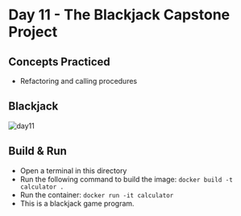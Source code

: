 # Day 11 - The Blackjack Capstone Project
## Concepts Practiced
- Refactoring and calling procedures
## Blackjack
![day11](https://github.com/jolynutella/100-days-of-Python-and-Docker/assets/49729426/569c3af4-c923-462a-bd0f-a56eea371b90)
## Build & Run 
- Open a terminal in this directory
- Run the following command to build the image:
```docker build -t calculator .```
- Run the container:
```docker run -it calculator```
- This is a blackjack game program.
